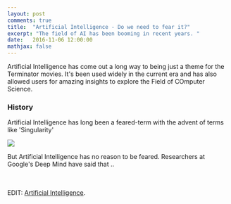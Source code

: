 ```yaml
---
layout: post
comments: true
title:  "Artificial Intelligence - Do we need to fear it?"
excerpt: "The field of AI has been booming in recent years. "
date:   2016-11-06 12:00:00
mathjax: false
---
```


Artificial Intelligence has come out a long way to being just a theme for the Terminator movies. It's been used widely in the current era and has also allowed users for amazing insights to explore the Field of COmputer Science.

### History

Artificial Intelligence has long been a feared-term with the advent of terms like 'Singularity'

<div class="imgcap">
<img src="/assets/phd/artificial-intelligence.jpg">
</div>

But Artificial Intelligence has no reason to be feared. Researchers at Google's Deep Mind have said that ..

<br><br>
EDIT: [Artificial Intelligence](https://en.wikipedia.org/wiki/Artificial_intelligence). 
